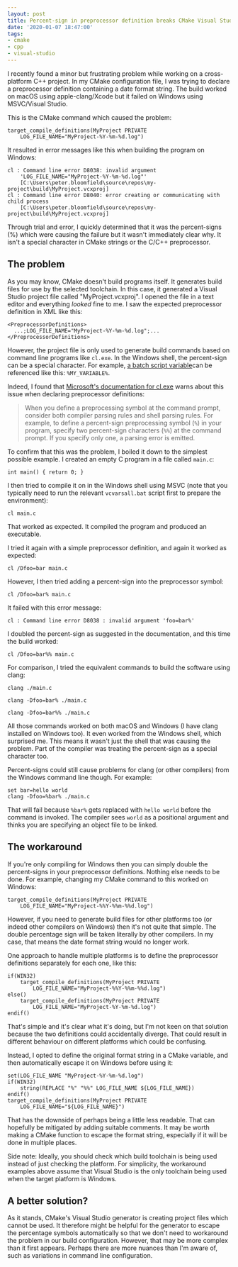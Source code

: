 ```yaml
---
layout: post
title: Percent-sign in preprocessor definition breaks CMake Visual Studio generator
date: '2020-01-07 18:47:00'
tags:
- cmake
- cpp
- visual-studio
---
```


I recently found a minor but frustrating problem while working on a cross-platform C++ project. In my CMake configuration file, I was trying to declare a preprocessor definition containing a date format string. The build worked on macOS using apple-clang/Xcode but it failed on Windows using MSVC/Visual Studio.

This is the CMake command which caused the problem:

    target_compile_definitions(MyProject PRIVATE
    	LOG_FILE_NAME="MyProject-%Y-%m-%d.log")

It resulted in error messages like this when building the program on Windows:

    cl : Command line error D8038: invalid argument
        'LOG_FILE_NAME="MyProject-%Y-%m-%d.log"'
        [C:\Users\peter.bloomfield\source\repos\my-project\build\MyProject.vcxproj]
    cl : Command line error D8040: error creating or communicating with child process
        [C:\Users\peter.bloomfield\source\repos\my-project\build\MyProject.vcxproj]

Through trial and error, I quickly determined that it was the percent-signs (%) which were causing the failure but it wasn't immediately clear why. It isn't a special character in CMake strings or the C/C++ preprocessor.

## The problem

As you may know, CMake doesn't build programs itself. It generates build files for use by the selected toolchain. In this case, it generated a Visual Studio project file called "MyProject.vcxproj". I opened the file in a text editor and everything _looked_ fine to me. I saw the expected preprocessor definition in XML like this:

    <PreprocessorDefinitions>
      ...;LOG_FILE_NAME="MyProject-%Y-%m-%d.log";...
    </PreprocessorDefinitions>

However, the project file is only used to generate build commands based on command line programs like `cl.exe`. In the Windows shell, the percent-sign can be a special character. For example, [a batch script variable](https://www.tutorialspoint.com/batch_script/batch_script_variables.htm)can be referenced like this: `%MY_VARIABLE%`.

Indeed, I found that [Microsoft's documentation for cl.exe](https://docs.microsoft.com/en-us/cpp/build/reference/d-preprocessor-definitions) warns about this issue when declaring preprocessor definitions:

> When you define a preprocessing symbol at the command prompt, consider both compiler parsing rules and shell parsing rules. For example, to define a percent-sign preprocessing symbol (`%`) in your program, specify two percent-sign characters (`%%`) at the command prompt. If you specify only one, a parsing error is emitted.

To confirm that this was the problem, I boiled it down to the simplest possible example. I created an empty C program in a file called `main.c`:

    int main() { return 0; }

I then tried to compile it on in the Windows shell using MSVC (note that you typically need to run the relevant `vcvarsall.bat` script first to prepare the environment):

    cl main.c

That worked as expected. It compiled the program and produced an executable.

I tried it again with a simple preprocessor definition, and again it worked as expected:

    cl /Dfoo=bar main.c

However, I then tried adding a percent-sign into the preprocessor symbol:

    cl /Dfoo=bar% main.c

It failed with this error message:

    cl : Command line error D8038 : invalid argument 'foo=bar%'

I doubled the percent-sign as suggested in the documentation, and this time the build worked:

    cl /Dfoo=bar%% main.c

For comparison, I tried the equivalent commands to build the software using clang:

    clang ./main.c
    
    clang -Dfoo=bar% ./main.c
    
    clang -Dfoo=bar%% ./main.c

All those commands worked on both macOS and Windows (I have clang installed on Windows too). It even worked from the Windows shell, which surprised me. This means it wasn't just the shell that was causing the problem. Part of the compiler was treating the percent-sign as a special character too.

Percent-signs could still cause problems for clang (or other compilers) from the Windows command line though. For example:

    set bar=hello world
    clang -Dfoo=%bar% ./main.c

That will fail because `%bar%` gets replaced with `hello world` before the command is invoked. The compiler sees `world` as a positional argument and thinks you are specifying an object file to be linked.

## The workaround

If you're only compiling for Windows then you can simply double the percent-signs in your preprocessor definitions. Nothing else needs to be done. For example, changing my CMake command to this worked on Windows:

    target_compile_definitions(MyProject PRIVATE
    	LOG_FILE_NAME="MyProject-%%Y-%%m-%%d.log")

However, if you need to generate build files for other platforms too (or indeed other compilers on Windows) then it's not quite that simple. The double percentage sign will be taken literally by other compilers. In my case, that means the date format string would no longer work.

One approach to handle multiple platforms is to define the preprocessor definitions separately for each one, like this:

    if(WIN32)
    	target_compile_definitions(MyProject PRIVATE
        	LOG_FILE_NAME="MyProject-%%Y-%%m-%%d.log")
    else()
    	target_compile_definitions(MyProject PRIVATE
        	LOG_FILE_NAME="MyProject-%Y-%m-%d.log")
    endif()

That's simple and it's clear what it's doing, but I'm not keen on that solution because the two definitions could accidentally diverge. That could result in different behaviour on different platforms which could be confusing.

Instead, I opted to define the original format string in a CMake variable, and then automatically escape it on Windows before using it:

    set(LOG_FILE_NAME "MyProject-%Y-%m-%d.log")
    if(WIN32)
        string(REPLACE "%" "%%" LOG_FILE_NAME ${LOG_FILE_NAME})
    endif()
    target_compile_definitions(MyProject PRIVATE
        LOG_FILE_NAME="${LOG_FILE_NAME}")

That has the downside of perhaps being a little less readable. That can hopefully be mitigated by adding suitable comments. It may be worth making a CMake function to escape the format string, especially if it will be done in multiple places.

Side note: Ideally, you should check which build toolchain is being used instead of just checking the platform. For simplicity, the workaround examples above assume that Visual Studio is the only toolchain being used when the target platform is Windows.

## A better solution?

As it stands, CMake's Visual Studio generator is creating project files which cannot be used. It therefore might be helpful for the generator to escape the percentage symbols automatically so that we don't need to workaround the problem in our build configuration. However, that may be more complex than it first appears. Perhaps there are more nuances than I'm aware of, such as variations in command line configuration.

